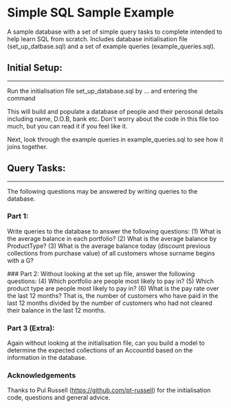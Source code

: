 # Simple SQL Sample Example

A sample database with a set of simple query tasks to complete intended to help learn SQL from scratch. Includes database initialisation file (set_up_datbase.sql) and a set of example queries (example_queries.sql).


## Initial Setup:
---

Run the initialisation file set_up_database.sql by ... and entering the command
>>
This will build and populate a database of people and their perosonal details including name, D.O.B, bank etc.
Don't worry about the code in this file too much, but you can read it if you feel like it.

Next, look through the example queries in example_queries.sql to see how it joins together.


## Query Tasks:
---
The following questions may be answered by writing queries to the database.

### Part 1:
Write queries to the database to answer the following questions:
(1) What is the average balance in each portfolio?
(2) What is the average balance by ProductType?
(3) What is the average balance today (discount previous collections from purchase value) of all customers whose surname begins with a G?

### Part 2:
Without looking at the set up file, answer the following questions:
(4) Which portfolio are people most likely to pay in?
(5) Which product type are people most likely to pay in?
(6) What is the pay rate over the last 12 months? That is, the number of customers who have paid in the last 12 months divided by the number of customers who had not cleared their balance in the last 12 months.

### Part 3 (Extra):
Again without looking at the initialisation file, can you build a model to determine the expected collections of an AccountId based on the information in the database.


### Acknowledgements
Thanks to Pul Russell (https://github.com/pt-russell) for the initialisation code, questions and general advice.
